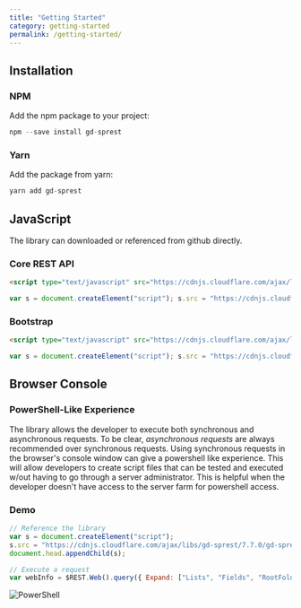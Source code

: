 ```yaml
---
title: "Getting Started"
category: getting-started
permalink: /getting-started/
---
```

## Installation

### NPM

Add the npm package to your project:

```js
npm --save install gd-sprest
```

### Yarn

Add the package from yarn:

```js
yarn add gd-sprest
```

## JavaScript

The library can downloaded or referenced from github directly.

### Core REST API
```html
<script type="text/javascript" src="https://cdnjs.cloudflare.com/ajax/libs/gd-sprest/7.7.0/gd-sprest.min.js"></script>
```
```js
var s = document.createElement("script"); s.src = "https://cdnjs.cloudflare.com/ajax/libs/gd-sprest/7.7.0/gd-sprest.min.js"; document.head.appendChild(s);
```

### Bootstrap
```html
<script type="text/javascript" src="https://cdnjs.cloudflare.com/ajax/libs/gd-sprest-bs/10.10.56/gd-sprest-bs.min.js"></script>
```
```js
var s = document.createElement("script"); s.src = "https://cdnjs.cloudflare.com/ajax/libs/gd-sprest-bs/10.10.56/gd-sprest-bs.min.js"; document.head.appendChild(s);
```

## Browser Console

### PowerShell-Like Experience

The library allows the developer to execute both synchronous and asynchronous requests. To be clear, *asynchronous requests* are always recommended over synchronous requests. Using synchronous requests in the browser's console window can give a powershell like experience. This will allow developers to create script files that can be tested and executed w/out having to go through a server administrator. This is helpful when the developer doesn't have access to the server farm for powershell access.

### Demo

```js
// Reference the library
var s = document.createElement("script");
s.src = "https://cdnjs.cloudflare.com/ajax/libs/gd-sprest/7.7.0/gd-sprest.min.js";
document.head.appendChild(s);

// Execute a request
var webInfo = $REST.Web().query({ Expand: ["Lists", "Fields", "RootFolder"] }).executeAndWait();
```

![PowerShell](/assets/images/demo-browser.gif)